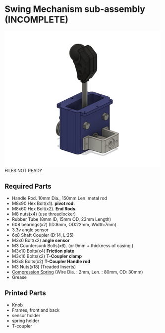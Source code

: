 # Swing Mechanism sub-assembly (INCOMPLETE)

![assy](Images/Swing-assy.png)
FILES NOT READY

## Required Parts

- Handle Rod. 10mm Dia., 150mm Len. metal rod
- M8x90 Hex Bolt(x1). **pivot rod.**
- M8x60 Hex Bolt(x2). **End Rods.**
- M8 nuts(x4) (use threadlocker)
- Rubber Tube (8mm ID, 15mm OD, 23mm Length)
- 608 bearings(x2) (ID:8mm, OD:22mm, Width:7mm)
- 3.3v angle sensor
- 6x8 Shaft Coupler (D:14, L:25)
- M3x6 Bolt(x2) **angle sensor**
- M3 Countersunk Bolts(x6). (or 9mm + thickness of casing.)
- M3x10 Bolts(x4) **Friction plate**
- M3x16 Bolts(x2) **T-Coupler clamp**
- M3x8 Bolts(x2) **T-Coupler Handle rod**
- M3 Nuts(x18) (Treaded Inserts)
- [Compression Spring](https://www.aliexpress.com/item/4000436939383.html) (Wire Dia. : 2mm, Len. : 80mm, OD: 30mm)
- Grease

## Printed Parts

- Knob
- Frames, front and back
- sensor holder
- spring holder
- T-coupler
